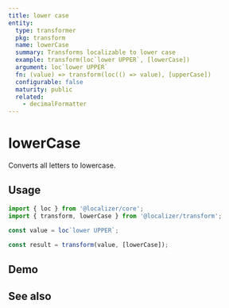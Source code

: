 ```yaml
---
title: lower case
entity:
  type: transformer
  pkg: transform
  name: lowerCase
  summary: Transforms localizable to lower case
  example: transform(loc`lower UPPER`, [lowerCase])
  argument: loc`lower UPPER`
  fn: (value) => transform(loc(() => value), [upperCase])
  configurable: false
  maturity: public
  related:
    - decimalFormatter
---
```


# lowerCase <Package name="transform"/>

Converts all letters to lowercase.

## Usage

```typescript twoslash
import { loc } from '@localizer/core';
import { transform, lowerCase } from '@localizer/transform';

const value = loc`lower UPPER`;

const result = transform(value, [lowerCase]);
```

## Demo

<script setup>
  import { ref, computed } from 'vue';
  import { NFormItem } from 'naive-ui/es/form';
  import { NInput } from 'naive-ui/es/input';

  const value = ref('lower UPPER');
</script>

<EntityDemo :args="[value]">
  <NFormItem label="Value">
    <NInput v-model:value="value" type="text" />
  </NFormItem>

</EntityDemo>

## See also

<Entities />
